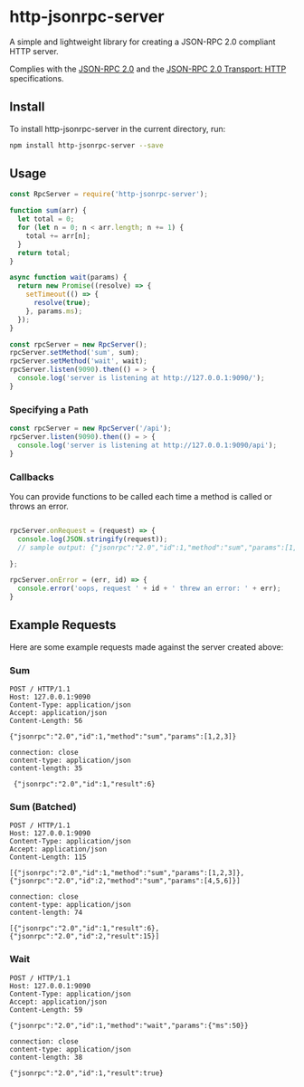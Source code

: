 # http-jsonrpc-server

A simple and lightweight library for creating a JSON-RPC 2.0 compliant HTTP server.

Complies with the [JSON-RPC 2.0](http://www.jsonrpc.org/specification) and the [JSON-RPC 2.0 Transport: HTTP](https://www.simple-is-better.org/json-rpc/transport_http.html) specifications.

## Install

To install http-jsonrpc-server in the current directory, run:

```bash
npm install http-jsonrpc-server --save
```

## Usage

```javascript
const RpcServer = require('http-jsonrpc-server');

function sum(arr) {
  let total = 0;
  for (let n = 0; n < arr.length; n += 1) {
    total += arr[n];
  }
  return total;
}

async function wait(params) {
  return new Promise((resolve) => {
    setTimeout(() => {
      resolve(true);
    }, params.ms);
  });
}

const rpcServer = new RpcServer();
rpcServer.setMethod('sum', sum);
rpcServer.setMethod('wait', wait);
rpcServer.listen(9090).then(() = > {
  console.log('server is listening at http://127.0.0.1:9090/');
}
```

### Specifying a Path

```javascript
const rpcServer = new RpcServer('/api');
rpcServer.listen(9090).then(() = > {
  console.log('server is listening at http://127.0.0.1:9090/api');
}
```

### Callbacks

You can provide functions to be called each time a method is called or throws an error.

```javascript

rpcServer.onRequest = (request) => {
  console.log(JSON.stringify(request));
  // sample output: {"jsonrpc":"2.0","id":1,"method":"sum","params":[1,2,3]}

};

rpcServer.onError = (err, id) => {
  console.error('oops, request ' + id + ' threw an error: ' + err);
}
```

## Example Requests

Here are some example requests made against the server created above:

### Sum

```
POST / HTTP/1.1
Host: 127.0.0.1:9090
Content-Type: application/json
Accept: application/json
Content-Length: 56

{"jsonrpc":"2.0","id":1,"method":"sum","params":[1,2,3]}
```

```
connection: close
content-type: application/json
content-length: 35

 {"jsonrpc":"2.0","id":1,"result":6}
```

### Sum (Batched)

```
POST / HTTP/1.1
Host: 127.0.0.1:9090
Content-Type: application/json
Accept: application/json
Content-Length: 115

[{"jsonrpc":"2.0","id":1,"method":"sum","params":[1,2,3]},{"jsonrpc":"2.0","id":2,"method":"sum","params":[4,5,6]}]
```

```
connection: close
content-type: application/json
content-length: 74

[{"jsonrpc":"2.0","id":1,"result":6},{"jsonrpc":"2.0","id":2,"result":15}]
```

### Wait

```
POST / HTTP/1.1
Host: 127.0.0.1:9090
Content-Type: application/json
Accept: application/json
Content-Length: 59

{"jsonrpc":"2.0","id":1,"method":"wait","params":{"ms":50}}
```

```
connection: close
content-type: application/json
content-length: 38

{"jsonrpc":"2.0","id":1,"result":true}
```
